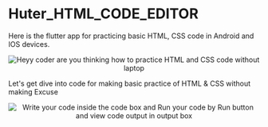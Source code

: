 # Huter_HTML_CODE_EDITOR
Here is the flutter app for practicing basic HTML, CSS code in Android and IOS devices.

<div style="max-width: 100%; text-align: center;">
  <img src="https://github.com/user-attachments/assets/8a917840-71e8-429f-b855-cedd42a7edb4" alt="Heyy coder are you thinking how to practice HTML and CSS code without laptop" style="max-width: 100%; height: auto;" />
</div>


Let's get dive into code for making basic practice of HTML & CSS without making Excuse 
<div style="max-width: 100%; text-align: center;">
  <img src="https://github.com/user-attachments/assets/99833072-7e81-4a46-990a-06a02e9b05b6" alt="Write your code inside the code box and Run your code by Run button and view code output in output box" style="max-width: 100%; height: auto;" />
</div>
